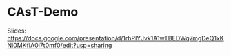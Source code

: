 # CAsT-Demo

Slides: https://docs.google.com/presentation/d/1rhPlYJvk1A1wTBEDWq7mgDeQ1xKNi0MKfIA0i7t0mf0/edit?usp=sharing